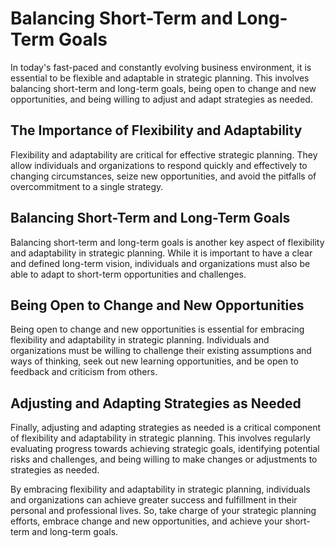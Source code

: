 Balancing Short-Term and Long-Term Goals
===========================================================================================

In today's fast-paced and constantly evolving business environment, it is essential to be flexible and adaptable in strategic planning. This involves balancing short-term and long-term goals, being open to change and new opportunities, and being willing to adjust and adapt strategies as needed.

The Importance of Flexibility and Adaptability
----------------------------------------------

Flexibility and adaptability are critical for effective strategic planning. They allow individuals and organizations to respond quickly and effectively to changing circumstances, seize new opportunities, and avoid the pitfalls of overcommitment to a single strategy.

Balancing Short-Term and Long-Term Goals
----------------------------------------

Balancing short-term and long-term goals is another key aspect of flexibility and adaptability in strategic planning. While it is important to have a clear and defined long-term vision, individuals and organizations must also be able to adapt to short-term opportunities and challenges.

Being Open to Change and New Opportunities
------------------------------------------

Being open to change and new opportunities is essential for embracing flexibility and adaptability in strategic planning. Individuals and organizations must be willing to challenge their existing assumptions and ways of thinking, seek out new learning opportunities, and be open to feedback and criticism from others.

Adjusting and Adapting Strategies as Needed
-------------------------------------------

Finally, adjusting and adapting strategies as needed is a critical component of flexibility and adaptability in strategic planning. This involves regularly evaluating progress towards achieving strategic goals, identifying potential risks and challenges, and being willing to make changes or adjustments to strategies as needed.

By embracing flexibility and adaptability in strategic planning, individuals and organizations can achieve greater success and fulfillment in their personal and professional lives. So, take charge of your strategic planning efforts, embrace change and new opportunities, and achieve your short-term and long-term goals.
